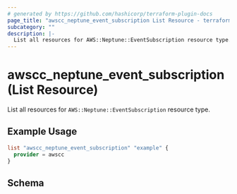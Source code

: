 ```yaml
---
# generated by https://github.com/hashicorp/terraform-plugin-docs
page_title: "awscc_neptune_event_subscription List Resource - terraform-provider-awscc"
subcategory: ""
description: |-
  List all resources for AWS::Neptune::EventSubscription resource type.
---
```


# awscc_neptune_event_subscription (List Resource)

List all resources for `AWS::Neptune::EventSubscription` resource type.

## Example Usage

```terraform
list "awscc_neptune_event_subscription" "example" {
  provider = awscc
}
```

<!-- schema generated by tfplugindocs -->
## Schema
